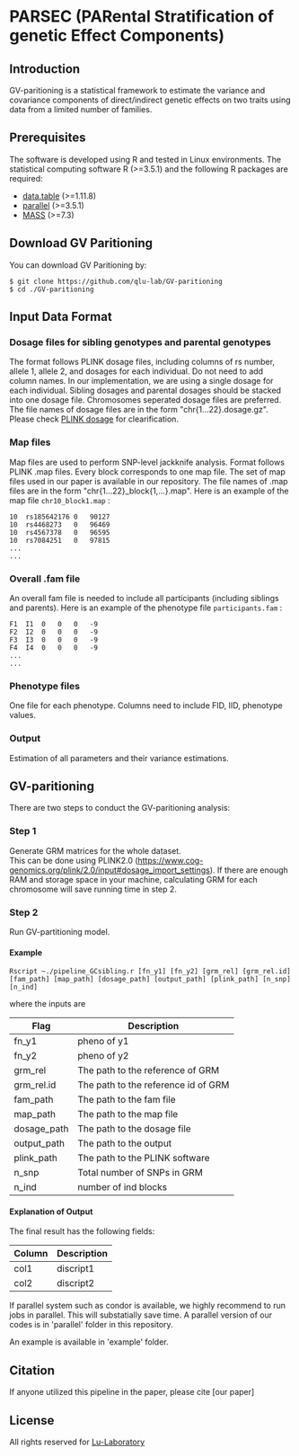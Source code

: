 # PARSEC (PARental Stratification of genetic Effect Components)

## Introduction

GV-paritioning is a statistical framework to estimate the variance and covariance components of direct/indirect genetic effects on two traits using data from a limited number of families.

## Prerequisites

The software is developed using R and tested in Linux environments. The statistical computing software R (>=3.5.1) and the following R packages are required:

* [data.table](https://cran.r-project.org/web/packages/data.table/index.html) (>=1.11.8)
* [parallel](https://stat.ethz.ch/R-manual/R-devel/library/parallel/doc/parallel.pdf) (>=3.5.1)
* [MASS](https://cran.r-project.org/web/packages/MASS/index.html) (>=7.3)

## Download GV Paritioning

You can download GV Paritioning by:

```
$ git clone https://github.com/qlu-lab/GV-paritioning
$ cd ./GV-paritioning
```

## Input Data Format
### Dosage files for sibling genotypes and parental genotypes

The format follows PLINK dosage files, including columns of rs number, allele 1, allele 2, and dosages for each individual. Do not need to add column names. In our implementation, we are using a single dosage for each individual. Sibling dosages and parental dosages should be stacked into one dosage file. Chromosomes seperated dosage files are preferred. The file names of dosage files are in the form "chr{1...22}.dosage.gz". Please check [PLINK dosage](https://zzz.bwh.harvard.edu/plink/dosage.shtml) for clearification.

### Map files

Map files are used to perform SNP-level jackknife analysis. Format follows PLINK .map files. Every block corresponds to one map file. The set of map files used in our paper is available in our repository. The file names of .map files are in the form "chr{1...22}\_block{1,...}.map". Here is an example of the map file `chr10_block1.map` :


```
10	rs185642176	0	90127
10	rs4468273	0	96469
10	rs4567378	0	96595
10	rs7084251	0	97815
...
...
```

### Overall .fam file

An overall fam file is needed to include all participants (including siblings and parents). Here is an example of the phenotype file `participants.fam` :

```
F1	I1	0	0	0	-9
F2	I2	0	0	0	-9
F3	I3	0	0	0	-9
F4	I4	0	0	0	-9
...
...
```

### Phenotype files

One file for each phenotype. Columns need to include FID, IID, phenotype values.

### Output
Estimation of all parameters and their variance estimations.

## GV-paritioning
There are two steps to conduct the GV-paritioning analysis:

### Step 1
Generate GRM matrices for the whole dataset.\
This can be done using PLINK2.0 (https://www.cog-genomics.org/plink/2.0/input#dosage_import_settings). If there are enough RAM and storage space in your machine, calculating GRM for each chromosome will save running time in step 2.

### Step 2
Run GV-partitioning model.

#### Example


```{r}
Rscript ~./pipeline_GCsibling.r [fn_y1] [fn_y2] [grm_rel] [grm_rel.id] [fam_path] [map_path] [dosage_path] [output_path] [plink_path] [n_snp] [n_ind]
```

where the inputs are

| Flag | Description |
|-----|------------------------------------------------------------------------|
| fn_y1      | pheno of y1 |
| fn_y2         | pheno of y2 |
| grm_rel        | The path to the reference of GRM |                                                    
| grm_rel.id     | The path to the reference id of GRM |
| fam_path        | The path to the fam file |
| map_path        | The path to the map file |
| dosage_path        | The path to the dosage file |
| output_path        | The path to the output |
| plink_path        | The path to the PLINK software |
| n_snp        | Total number of SNPs in GRM |
| n_ind        | number of ind blocks |

#### Explanation of Output

The final result has the following fields:

| Column | Description |
|-----|-------------|
| col1 | discript1 |
| col2 | discript2 |


If parallel system such as condor is available, we highly recommend to run jobs in parallel. This will substatially save time. A parallel version of our codes is in 'parallel' folder in this repository.

An example is available in 'example' folder.

## Citation
If anyone utilized this pipeline in the paper, please cite
[our paper]

## License

All rights reserved for [Lu-Laboratory](http://qlu-lab.org/)
